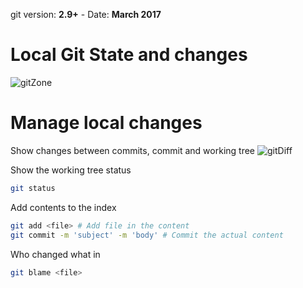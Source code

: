  git version: __2.9+__ - Date: __March 2017__
 
# Local Git State and changes

![gitZone](../assets/images/gitZone.png)

# Manage local changes

Show changes between commits, commit and working tree
![gitDiff](../assets/images/gitDiff.png)

Show the working tree status

```bash
git status
```

Add <file> contents to the index

```bash
git add <file> # Add file in the content
git commit -m 'subject' -m 'body' # Commit the actual content
```

Who changed what in <file>

```bash
git blame <file>
```
